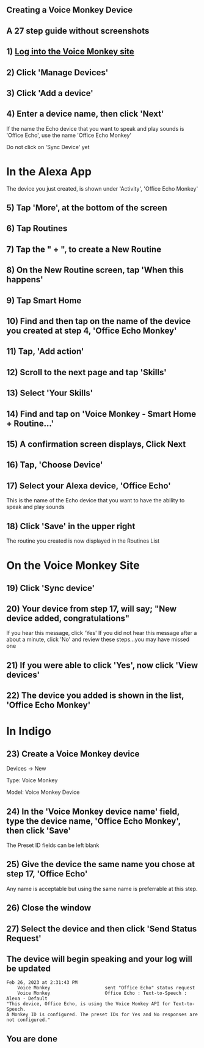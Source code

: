 ## Creating a Voice Monkey Device

## A 27 step guide without screenshots

## 1) [Log into the Voice Monkey site](https://voicemonkey.io/start) 

## 2) Click 'Manage Devices'

## 3) Click 'Add a device'

## 4) Enter a device name, then click 'Next'

If the name the Echo device that you want to speak and play sounds is 'Office Echo',
use the name 'Office Echo Monkey'

Do not click on 'Sync Device' yet

# In the Alexa App

The device you just created, is shown under 'Activity', 'Office Echo Monkey'

## 5) Tap 'More', at the bottom of the screen

## 6) Tap Routines

## 7) Tap the " + ", to create a New Routine

## 8) On the New Routine screen, tap 'When this happens'

## 9) Tap Smart Home

## 10) Find and then tap on the name of the device you created at step 4, 'Office Echo Monkey'

## 11) Tap, 'Add action'

## 12) Scroll to the next page and tap 'Skills'

## 13) Select 'Your Skills'

## 14) Find and tap on 'Voice Monkey - Smart Home + Routine...'

## 15) A confirmation screen displays, Click Next

## 16) Tap, 'Choose Device'

## 17) Select your Alexa device, 'Office Echo'

This is the name of the Echo device that you want to have the ability to speak and play sounds

## 18) Click 'Save' in the upper right

The routine you created is now displayed in the Routines List

# On the Voice Monkey Site

## 19) Click 'Sync device'

## 20) Your device from step 17, will say; "New device added, congratulations"

If you hear this message, click 'Yes'
If you did not hear this message after a about a minute, click 'No' and review these steps...you may have missed one

## 21) If you were able to click 'Yes', now click 'View devices'

## 22) The device you added is shown in the list, 'Office Echo Monkey'

# In Indigo

## 23) Create a Voice Monkey device

Devices -> New

Type: Voice Monkey

Model: Voice Monkey Device

## 24) In the 'Voice Monkey device name' field, type the device name, 'Office Echo Monkey', then click 'Save'

The Preset ID fields can be left blank

## 25) Give the device the same name you chose at step 17, 'Office Echo'

Any name is acceptable but using the same name is preferrable at this step.

## 26) Close the window

## 27) Select the device and then click 'Send Status Request'

## The device will begin speaking and your log will be updated


    Feb 26, 2023 at 2:31:43 PM
        Voice Monkey                    sent "Office Echo" status request
        Voice Monkey                    Office Echo : Text-to-Speech : Alexa - Default
    "This device, Office Echo, is using the Voice Monkey API for Text-to-Speech. 
    A Monkey ID is configured. The preset IDs for Yes and No responses are not configured."


## You are done
